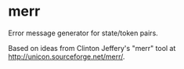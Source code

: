 merr
====

Error message generator for state/token pairs.

Based on ideas from Clinton Jeffery's "merr" tool
at http://unicon.sourceforge.net/merr/.
